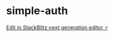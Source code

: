 # simple-auth

[Edit in StackBlitz next generation editor ⚡️](https://stackblitz.com/~/github.com/petermac343/simple-auth)
